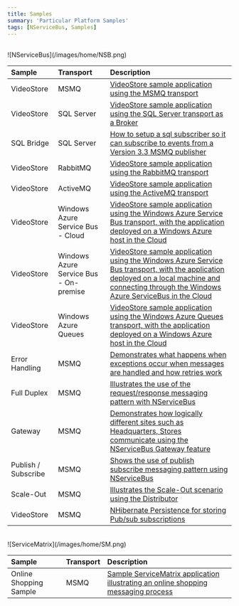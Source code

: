 ```yaml
---
title: Samples
summary: 'Particular Platform Samples'
tags: [NServiceBus, Samples]
---
```

<br>
![NServiceBus](/images/home/NSB.png)

| Sample | Transport | Description | 
|:----|:----|:----|
| VideoStore | MSMQ | [VideoStore sample application using the MSMQ transport](https://github.com/Particular/NServiceBus.Msmq.Samples/tree/master/VideoStore.Msmq) |
| VideoStore | SQL Server | [VideoStore sample application using the SQL Server transport as a Broker](https://github.com/Particular/NServiceBus.SqlServer.Samples/tree/master/VideoStore.SqlServer) |
| SQL Bridge | SQL Server | [How to setup a sql subscriber so it can subscribe to events from a Version 3.3 MSMQ publisher](https://github.com/Particular/NServiceBus.SqlServer.Samples/tree/master/SqlBridge) |
| VideoStore | RabbitMQ | [VideoStore sample application using the RabbitMQ transport](https://github.com/Particular/NServiceBus.RabbitMQ.Samples) |
| VideoStore | ActiveMQ | [VideoStore sample application using the ActiveMQ transport](https://github.com/Particular/NServiceBus.RabbitMQ.Samples) |
| VideoStore | Windows Azure Service Bus - Cloud | [VideoStore sample application using the Windows Azure Service Bus transport, with the application deployed on a  Windows Azure host in the Cloud](https://github.com/Particular/NServiceBus.Azure.Samples/tree/master/VideoStore.AzureServiceBus.Cloud) |
| VideoStore | Windows Azure Service Bus - On-premise | [VideoStore sample application using the Windows Azure Service Bus transport, with the application deployed on a local machine and connecting through the Windows Azure ServiceBus in the Cloud](https://github.com/Particular/NServiceBus.Azure.Samples/tree/master/VideoStore.AzureServiceBus.OnPremises) |
| VideoStore | Windows Azure Queues | [VideoStore sample application using the Windows Azure Queues transport, with the application deployed on a  Windows Azure host in the Cloud](https://github.com/Particular/NServiceBus.Azure.Samples/tree/master/VideoStore.AzureStorageQueues.Cloud) |
| Error Handling  | MSMQ | [Demonstrates what happens when exceptions occur when messages are handled and how retries work](https://github.com/Particular/NServiceBus.Msmq.Samples/tree/master/ErrorHandling) |
| Full Duplex  | MSMQ | [Illustrates the use of the request/response messaging pattern with NServiceBus](https://github.com/Particular/NServiceBus.Msmq.Samples/tree/master/FullDuplex) |
| Gateway  | MSMQ | [Demonstrates how logically different sites such as Headquarters, Stores communicate using the NServiceBus Gateway feature](https://github.com/Particular/NServiceBus.Msmq.Samples/tree/master/Gateway) |
| Publish / Subscribe  | MSMQ | [Shows the use of publish subscribe messaging pattern using NServiceBus](https://github.com/Particular/NServiceBus.Msmq.Samples/tree/master/PubSub) |
| Scale-Out  | MSMQ | [Illustrates the Scale-Out scenario using the Distributor](https://github.com/Particular/NServiceBus.Msmq.Samples/tree/master/ScaleOut) |
| VideoStore | MSMQ | [NHibernate Persistence for storing Pub/sub subscriptions](https://github.com/Particular/NServiceBus.NHibernate.Samples) |


<br>
![ServiceMatrix](/images/home/SM.png)


| Sample | Transport | Description | 
|:----|:----|:----|
| Online Shopping Sample | MSMQ | [Sample ServiceMatrix application illustrating an online shopping messaging process](https://github.com/Particular/ServiceMatrix.Samplesq) |
